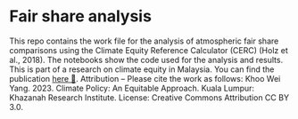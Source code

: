 ﻿# Fair share analysis
This repo contains the work file for the analysis of atmospheric fair share comparisons using the Climate Equity Reference Calculator (CERC) (Holz et al., 2018). The notebooks show the code used for the analysis and results. 
This is part of a research on climate equity in Malaysia. You can find the publication [here 📑](https://www.krinstitute.org/Working_Paper-@-Climate_Policy-;_An_Equitable_Approach.aspx). 
Attribution – Please cite the work as follows: Khoo Wei Yang. 2023. Climate Policy: An Equitable Approach. Kuala Lumpur: Khazanah Research Institute. License: Creative Commons Attribution CC BY 3.0.
